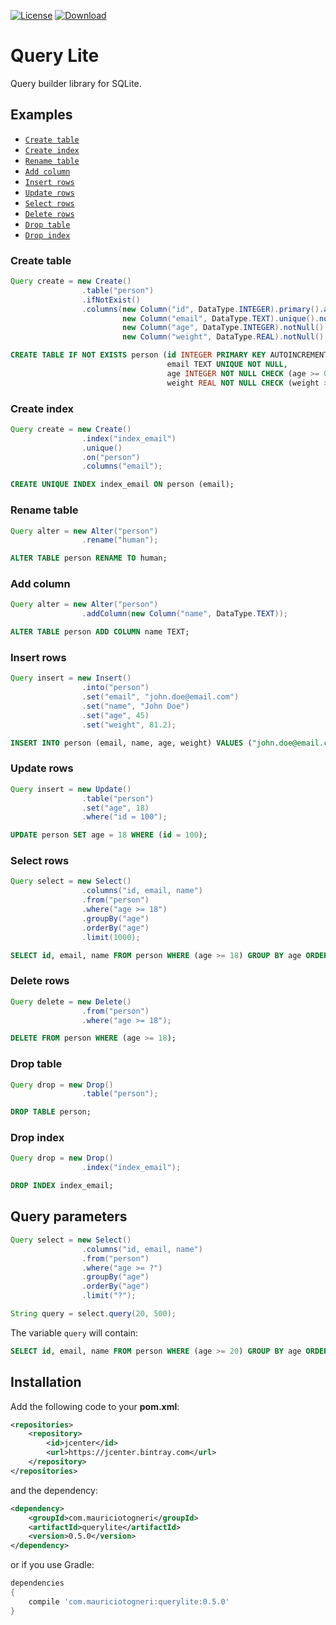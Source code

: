 [![License](https://img.shields.io/badge/license-MIT-green.svg)](https://github.com/mauriciotogneri/query-lite/blob/master/LICENSE.md)
[![Download](https://api.bintray.com/packages/mauriciotogneri/maven/querylite/images/download.svg)](https://bintray.com/mauriciotogneri/maven/querylite/_latestVersion)

# Query Lite
Query builder library for SQLite.

## Examples

* [`Create table`](README.md#create-table)
* [`Create index`](README.md#create-index)
* [`Rename table`](README.md#rename-table)
* [`Add column`](README.md#add-column)
* [`Insert rows`](README.md#insert-rows)
* [`Update rows`](README.md#update-rows)
* [`Select rows`](README.md#select-rows)
* [`Delete rows`](README.md#delete-rows)
* [`Drop table`](README.md#drop-table)
* [`Drop index`](README.md#drop-index)

### Create table

```java
Query create = new Create()
                .table("person")
                .ifNotExist()
                .columns(new Column("id", DataType.INTEGER).primary().autoincrement().notNull(),
                         new Column("email", DataType.TEXT).unique().notNull(),
                         new Column("age", DataType.INTEGER).notNull().check("age >= 0"),
                         new Column("weight", DataType.REAL).notNull().check("weight >= 0"));
```

```sql
CREATE TABLE IF NOT EXISTS person (id INTEGER PRIMARY KEY AUTOINCREMENT NOT NULL,
                                   email TEXT UNIQUE NOT NULL,
                                   age INTEGER NOT NULL CHECK (age >= 0),
                                   weight REAL NOT NULL CHECK (weight >= 0));
```

### Create index

```java
Query create = new Create()
                .index("index_email")
                .unique()
                .on("person")
                .columns("email");
```

```sql
CREATE UNIQUE INDEX index_email ON person (email);
```

### Rename table

```java
Query alter = new Alter("person")
                .rename("human");
```

```sql
ALTER TABLE person RENAME TO human;
```

### Add column

```java
Query alter = new Alter("person")
                .addColumn(new Column("name", DataType.TEXT));
```

```sql
ALTER TABLE person ADD COLUMN name TEXT;
```

### Insert rows

```java
Query insert = new Insert()
                .into("person")
                .set("email", "john.doe@email.com")
                .set("name", "John Doe")
                .set("age", 45)
                .set("weight", 81.2);
```

```sql
INSERT INTO person (email, name, age, weight) VALUES ("john.doe@email.com", "John Doe", 45, 81.2);
```

### Update rows

```java
Query insert = new Update()
                .table("person")
                .set("age", 18)
                .where("id = 100");
```

```sql
UPDATE person SET age = 18 WHERE (id = 100);
```

### Select rows

```java
Query select = new Select()
                .columns("id, email, name")
                .from("person")
                .where("age >= 18")
                .groupBy("age")
                .orderBy("age")
                .limit(1000);
```

```sql
SELECT id, email, name FROM person WHERE (age >= 18) GROUP BY age ORDER BY age LIMIT 1000;
```

### Delete rows

```java
Query delete = new Delete()
                .from("person")
                .where("age >= 18");
```

```sql
DELETE FROM person WHERE (age >= 18);
```

### Drop table

```java
Query drop = new Drop()
                .table("person");
```

```sql
DROP TABLE person;
```

### Drop index

```java
Query drop = new Drop()
                .index("index_email");
```

```sql
DROP INDEX index_email;
```

## Query parameters

```java
Query select = new Select()
                .columns("id, email, name")
                .from("person")
                .where("age >= ?")
                .groupBy("age")
                .orderBy("age")
                .limit("?");

String query = select.query(20, 500);
```

The variable `query` will contain:

```sql
SELECT id, email, name FROM person WHERE (age >= 20) GROUP BY age ORDER BY age LIMIT 500;
```

## Installation

Add the following code to your **pom.xml**:

```xml
<repositories>
    <repository>
        <id>jcenter</id>
        <url>https://jcenter.bintray.com</url>
    </repository>
</repositories>
```

and the dependency:

```xml
<dependency>
    <groupId>com.mauriciotogneri</groupId>
    <artifactId>querylite</artifactId>
    <version>0.5.0</version>
</dependency>
```

or if you use Gradle:

```groovy
dependencies
{
    compile 'com.mauriciotogneri:querylite:0.5.0'
}
```
